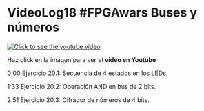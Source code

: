# VideoLog18 #FPGAwars Buses y números

[![Click to see the youtube video](https://img.youtube.com/vi/heI413IA8BQ/0.jpg)](https://youtu.be/heI413IA8BQ)

Haz click en la imagen para ver el **vídeo en Youtube**

0:00 Ejercicio 20.1: Secuencia de 4 estados en los LEDs.

1:33 Ejercicio 20.2: Operación AND en bus de 2 bits.

2:51 Ejercicio 20.3: Cifrador de números de 4 bits.
